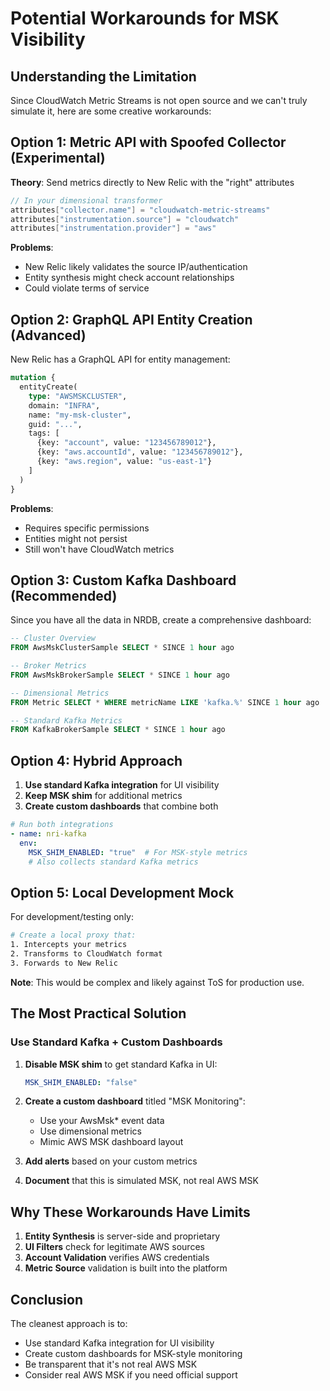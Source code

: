 # Potential Workarounds for MSK Visibility

## Understanding the Limitation

Since CloudWatch Metric Streams is not open source and we can't truly simulate it, here are some creative workarounds:

## Option 1: Metric API with Spoofed Collector (Experimental)

**Theory**: Send metrics directly to New Relic with the "right" attributes

```go
// In your dimensional transformer
attributes["collector.name"] = "cloudwatch-metric-streams"
attributes["instrumentation.source"] = "cloudwatch"
attributes["instrumentation.provider"] = "aws"
```

**Problems**:
- New Relic likely validates the source IP/authentication
- Entity synthesis might check account relationships
- Could violate terms of service

## Option 2: GraphQL API Entity Creation (Advanced)

New Relic has a GraphQL API for entity management:

```graphql
mutation {
  entityCreate(
    type: "AWSMSKCLUSTER",
    domain: "INFRA",
    name: "my-msk-cluster",
    guid: "...",
    tags: [
      {key: "account", value: "123456789012"},
      {key: "aws.accountId", value: "123456789012"},
      {key: "aws.region", value: "us-east-1"}
    ]
  )
}
```

**Problems**:
- Requires specific permissions
- Entities might not persist
- Still won't have CloudWatch metrics

## Option 3: Custom Kafka Dashboard (Recommended)

Since you have all the data in NRDB, create a comprehensive dashboard:

```sql
-- Cluster Overview
FROM AwsMskClusterSample SELECT * SINCE 1 hour ago

-- Broker Metrics
FROM AwsMskBrokerSample SELECT * SINCE 1 hour ago

-- Dimensional Metrics
FROM Metric SELECT * WHERE metricName LIKE 'kafka.%' SINCE 1 hour ago

-- Standard Kafka Metrics
FROM KafkaBrokerSample SELECT * SINCE 1 hour ago
```

## Option 4: Hybrid Approach

1. **Use standard Kafka integration** for UI visibility
2. **Keep MSK shim** for additional metrics
3. **Create custom dashboards** that combine both

```yaml
# Run both integrations
- name: nri-kafka
  env:
    MSK_SHIM_ENABLED: "true"  # For MSK-style metrics
    # Also collects standard Kafka metrics
```

## Option 5: Local Development Mock

For development/testing only:

```bash
# Create a local proxy that:
1. Intercepts your metrics
2. Transforms to CloudWatch format
3. Forwards to New Relic
```

**Note**: This would be complex and likely against ToS for production use.

## The Most Practical Solution

### Use Standard Kafka + Custom Dashboards

1. **Disable MSK shim** to get standard Kafka in UI:
   ```yaml
   MSK_SHIM_ENABLED: "false"
   ```

2. **Create a custom dashboard** titled "MSK Monitoring":
   - Use your AwsMsk* event data
   - Use dimensional metrics
   - Mimic AWS MSK dashboard layout

3. **Add alerts** based on your custom metrics

4. **Document** that this is simulated MSK, not real AWS MSK

## Why These Workarounds Have Limits

1. **Entity Synthesis** is server-side and proprietary
2. **UI Filters** check for legitimate AWS sources
3. **Account Validation** verifies AWS credentials
4. **Metric Source** validation is built into the platform

## Conclusion

The cleanest approach is to:
- Use standard Kafka integration for UI visibility
- Create custom dashboards for MSK-style monitoring
- Be transparent that it's not real AWS MSK
- Consider real AWS MSK if you need official support